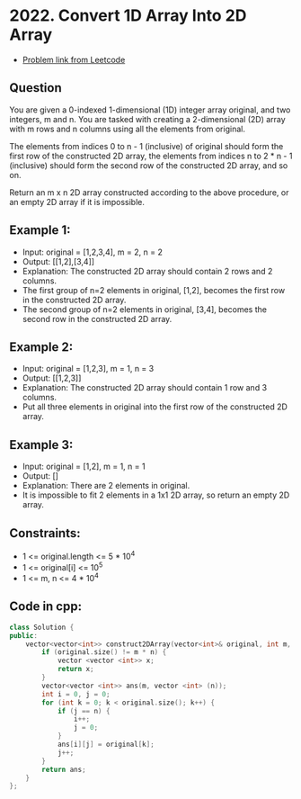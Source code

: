 # 2022. Convert 1D Array Into 2D Array
- [Problem link from Leetcode](https://leetcode.com/problems/convert-1d-array-into-2d-array/description/)
## Question
You are given a 0-indexed 1-dimensional (1D) integer array original, and two integers, m and n. You are tasked with creating a 2-dimensional (2D) array with  m rows and n columns using all the elements from original.

The elements from indices 0 to n - 1 (inclusive) of original should form the first row of the constructed 2D array, the elements from indices n to 2 * n - 1 (inclusive) should form the second row of the constructed 2D array, and so on.

Return an m x n 2D array constructed according to the above procedure, or an empty 2D array if it is impossible.
## Example 1:
- Input: original = [1,2,3,4], m = 2, n = 2
- Output: [[1,2],[3,4]]
- Explanation: The constructed 2D array should contain 2 rows and 2 columns.
- The first group of n=2 elements in original, [1,2], becomes the first row in the constructed 2D array.
- The second group of n=2 elements in original, [3,4], becomes the second row in the constructed 2D array.
## Example 2:
- Input: original = [1,2,3], m = 1, n = 3
- Output: [[1,2,3]]
- Explanation: The constructed 2D array should contain 1 row and 3 columns.
- Put all three elements in original into the first row of the constructed 2D array.
## Example 3:
- Input: original = [1,2], m = 1, n = 1
- Output: []
- Explanation: There are 2 elements in original.
- It is impossible to fit 2 elements in a 1x1 2D array, so return an empty 2D array.
## Constraints:
- 1 <= original.length <= 5 * 10<sup>4</sup>
- 1 <= original[i] <= 10<sup>5</sup>
- 1 <= m, n <= 4 * 10<sup>4</sup>
## Code in cpp:
```cpp
class Solution {
public:
    vector<vector<int>> construct2DArray(vector<int>& original, int m, int n) {
        if (original.size() != m * n) {
            vector <vector <int>> x;
            return x;
        }
        vector<vector <int>> ans(m, vector <int> (n));
        int i = 0, j = 0;
        for (int k = 0; k < original.size(); k++) {
            if (j == n) {
                i++;
                j = 0;
            }
            ans[i][j] = original[k];
            j++;
        }
        return ans;
    }
};
```
